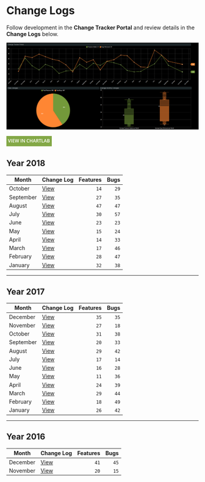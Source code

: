 # Change Logs

Follow development in the **Change Tracker Portal** and review details in the **Change Logs** below.

![](./images/change-tracker-portal-october.png)

[![](./images/button-1.png)](https://apps.axibase.com/chartlab/5dd8b00e#fullscreen)

## Year 2018

| **Month** | **Change Log** | **Features** | **Bugs**
|---|---|---:|---:|
| October | [View](2018_oct/README.md) | `14` | `29` |
| September | [View](2018_sep/README.md) | `27` | `35` |
| August | [View](2018_aug/README.md) | `47` | `47` |
| July | [View](2018_jul/README.md) | `30` | `57` |
| June | [View](2018_jun/README.md) | `23` | `23` |
| May | [View](2018_may/README.md) | `15` | `24` |
| April | [View](2018_apr/README.md) | `14` | `33` |
| March | [View](2018_mar/README.md) | `17` | `46` |
| February | [View](2018_feb/README.md) | `28` | `47` |
| January | [View](2018_jan/README.md) | `32` | `38` |

---

## Year 2017

| **Month** | **Change Log** | **Features** | **Bugs**
|---|---|---:|---:|
| December | [View](2017_dec/README.md) | `35` | `35` |
| November | [View](2017_nov/README.md) | `27` | `18` |
| October | [View](2017_oct/README.md) | `31` | `38` |
| September | [View](2017_sep/README.md) | `20` | `33` |
| August | [View](2017_aug/README.md) | `29` | `42` |
| July | [View](2017_jul/README.md) | `17` | `14` |
| June | [View](2017_jun/README.md) | `16` | `28` |
| May | [View](2017_may/README.md) | `11` | `36` |
| April | [View](2017_apr/README.md) | `24` | `39` |
| March | [View](2017_mar/README.md) | `29` | `44` |
| February | [View](2017_feb/README.md) | `18` | `49` |
| January | [View](2017_jan/README.md) | `26` | `42` |

---

## Year 2016

| **Month** | **Change Log** | **Features** | **Bugs**
|---|---|---:|---:|
| December | [View](2016_dec/README.md) | `41` | `45` |
| November | [View](2016_nov/README.md) | `20` | `15` |
